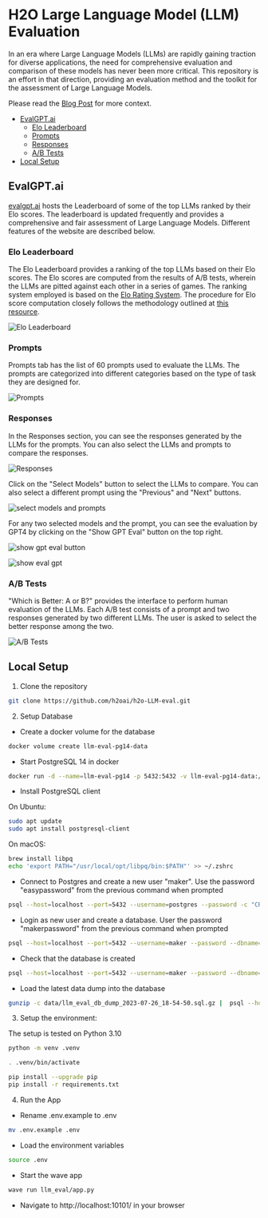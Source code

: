 # H2O Large Language Model (LLM) Evaluation

In an era where Large Language Models (LLMs) are rapidly gaining traction for diverse applications, the need for comprehensive evaluation and comparison of these models has never been more critical.
This repository is an effort in that direction, providing an evaluation method and the toolkit for the assessment of Large Language Models.

Please read the [Blog Post](https://h2o.ai/blog/h2o-llm-evalgpt-a-comprehensive-tool-for-evaluating-large-language-models/) for more context.

- [EvalGPT.ai](#evalgptai)
    - [Elo Leaderboard](#elo-leaderboard)
    - [Prompts](#prompts)
    - [Responses](#responses)
    - [A/B Tests](#ab-tests)
- [Local Setup](#local-setup)


## EvalGPT.ai

[evalgpt.ai](https://evalgpt.ai/) hosts the Leaderboard of some of the top LLMs ranked by their Elo scores. The leaderboard is updated frequently and provides a comprehensive and fair assessment of Large Language Models. Different features of the website are described below.

### Elo Leaderboard

The Elo Leaderboard provides a ranking of the top LLMs based on their Elo scores. The Elo scores are computed from the results of A/B tests, wherein the LLMs are pitted against each other in a series of games. The ranking system employed is based on the [Elo Rating System](https://en.wikipedia.org/wiki/Elo_rating_system). The procedure for Elo score computation closely follows the methodology outlined at [this resource](https://lmsys.org/blog/2023-05-25-leaderboard/).

![Elo Leaderboard](docs/images/leaderboard.png)

### Prompts

Prompts tab has the list of 60 prompts used to evaluate the LLMs. The prompts are categorized into different categories based on the type of task they are designed for.

![Prompts](./docs/images/testset.png)

### Responses

In the Responses section, you can see the responses generated by the LLMs for the prompts. You can also select the LLMs and prompts to compare the responses.

![Responses](./docs/images/responses.png)

Click on the "Select Models" button to select the LLMs to compare. You can also select a different prompt using the "Previous" and "Next" buttons.

![select models and prompts](./docs/images/evalgpt_responses_toolbar.png)

For any two selected models and the prompt, you can see the evaluation by GPT4 by clicking on the "Show GPT Eval" button on the top right.

![show gpt eval button](./docs/images/evalgpt_gpt_eval_button.png)

![show eval gpt](./docs/images/gpt_eval.png)

### A/B Tests

"Which is Better: A or B?" provides the interface to perform human evaluation of the LLMs. Each A/B test consists of a prompt and two responses generated by two different LLMs. The user is asked to select the better response among the two.

![A/B Tests](./docs/images/abtests.png)

## Local Setup

1. Clone the repository

```bash
git clone https://github.com/h2oai/h2o-LLM-eval.git
```

2. Setup Database

- Create a docker volume for the database

```bash
docker volume create llm-eval-pg14-data
```

- Start PostgreSQL 14 in docker

```bash
docker run -d --name=llm-eval-pg14 -p 5432:5432 -v llm-eval-pg14-data:/var/lib/postgresql/data -e POSTGRES_PASSWORD=easypassword postgres:14.8-bullseye
```

- Install PostgreSQL client

On Ubuntu:

```bash
sudo apt update
sudo apt install postgresql-client
```

On macOS:

```bash
brew install libpq
echo 'export PATH="/usr/local/opt/libpq/bin:$PATH"' >> ~/.zshrc
```

- Connect to Postgres and create a new user "maker". Use the password "easypassword" from the previous command when prompted

```bash
psql --host=localhost --port=5432 --username=postgres --password -c "CREATE ROLE maker WITH CREATEDB LOGIN PASSWORD 'makerpassword';"
```

- Login as new user and create a database. User the password "makerpassword" from the previous command when prompted

```bash
psql --host=localhost --port=5432 --username=maker --password --dbname=postgres -c "CREATE DATABASE llm_eval_db;"
```

- Check that the database is created

```bash
psql --host=localhost --port=5432 --username=maker --password --dbname=llm_eval_db -c "SELECT 1;"
```

- Load the latest data dump into the database

```bash
gunzip -c data/llm_eval_db_dump_2023-07-26_18-54-50.sql.gz |  psql --host=localhost --port=5432 --username=maker --password --dbname=llm_eval_db
```


3. Setup the environment:

The setup is tested on Python 3.10

```bash
python -m venv .venv
```

```bash
. .venv/bin/activate
```

```bash
pip install --upgrade pip
pip install -r requirements.txt
```

4. Run the App

- Rename .env.example to .env

```bash
mv .env.example .env
```

- Load the environment variables

```bash
source .env
```

- Start the wave app

```bash
wave run llm_eval/app.py
```

- Navigate to http://localhost:10101/ in your browser

